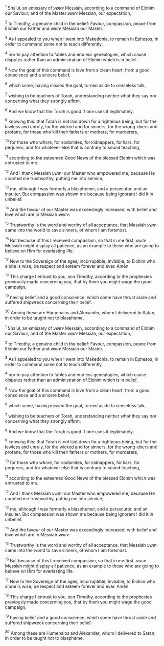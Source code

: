 <sup>1</sup> Sha’ul, an emissary of יהושע Messiah, according to a command of Elohim our Saviour, and of the Master יהושע Messiah, our expectation,

<sup>2</sup> to Timothy, a genuine child in the belief: Favour, compassion, peace from Elohim our Father and יהושע Messiah our Master.

<sup>3</sup> As I appealed to you when I went into Makedonia, to remain in Ephesos, in order to command some not to teach differently,

<sup>4</sup> nor to pay attention to fables and endless genealogies, which cause disputes rather than an administration of Elohim which is in belief.

<sup>5</sup> Now the goal of this command is love from a clean heart, from a good conscience and a sincere belief,

<sup>6</sup> which some, having missed the goal, turned aside to senseless talk,

<sup>7</sup> wishing to be teachers of Torah, understanding neither what they say nor concerning what they strongly affirm.

<sup>8</sup> And we know that the Torah is good if one uses it legitimately,

<sup>9</sup> knowing this: that Torah is not laid down for a righteous being, but for the lawless and unruly, for the wicked and for sinners, for the wrong-doers and profane, for those who kill their fathers or mothers, for murderers,

<sup>10</sup> for those who whore, for sodomites, for kidnappers, for liars, for perjurers, and for whatever else that is contrary to sound teaching,

<sup>11</sup> according to the esteemed Good News of the blessed Elohim which was entrusted to me.

<sup>12</sup> And I thank Messiah יהושע our Master who empowered me, because He counted me trustworthy, putting me into service,

<sup>13</sup> me, although I was formerly a blasphemer, and a persecutor, and an insulter. But compassion was shown me because being ignorant I did it in unbelief.

<sup>14</sup> And the favour of our Master was exceedingly increased, with belief and love which are in Messiah יהושע.

<sup>15</sup> Trustworthy is the word and worthy of all acceptance, that Messiah יהושע came into the world to save sinners, of whom I am foremost.

<sup>16</sup> But because of this I received compassion, so that in me first, יהושע Messiah might display all patience, as an example to those who are going to believe on Him for everlasting life.

<sup>17</sup> Now to the Sovereign of the ages, incorruptible, invisible, to Elohim who alone is wise, be respect and esteem forever and ever. Amĕn.

<sup>18</sup> This charge I entrust to you, son Timothy, according to the prophecies previously made concerning you, that by them you might wage the good campaign,

<sup>19</sup> having belief and a good conscience, which some have thrust aside and suffered shipwreck concerning their belief.

<sup>20</sup> Among these are Humenaios and Alexander, whom I delivered to Satan, in order to be taught not to blaspheme.

<sup>1</sup> Sha’ul, an emissary of יהושע Messiah, according to a command of Elohim our Saviour, and of the Master יהושע Messiah, our expectation,

<sup>2</sup> to Timothy, a genuine child in the belief: Favour, compassion, peace from Elohim our Father and יהושע Messiah our Master.

<sup>3</sup> As I appealed to you when I went into Makedonia, to remain in Ephesos, in order to command some not to teach differently,

<sup>4</sup> nor to pay attention to fables and endless genealogies, which cause disputes rather than an administration of Elohim which is in belief.

<sup>5</sup> Now the goal of this command is love from a clean heart, from a good conscience and a sincere belief,

<sup>6</sup> which some, having missed the goal, turned aside to senseless talk,

<sup>7</sup> wishing to be teachers of Torah, understanding neither what they say nor concerning what they strongly affirm.

<sup>8</sup> And we know that the Torah is good if one uses it legitimately,

<sup>9</sup> knowing this: that Torah is not laid down for a righteous being, but for the lawless and unruly, for the wicked and for sinners, for the wrong-doers and profane, for those who kill their fathers or mothers, for murderers,

<sup>10</sup> for those who whore, for sodomites, for kidnappers, for liars, for perjurers, and for whatever else that is contrary to sound teaching,

<sup>11</sup> according to the esteemed Good News of the blessed Elohim which was entrusted to me.

<sup>12</sup> And I thank Messiah יהושע our Master who empowered me, because He counted me trustworthy, putting me into service,

<sup>13</sup> me, although I was formerly a blasphemer, and a persecutor, and an insulter. But compassion was shown me because being ignorant I did it in unbelief.

<sup>14</sup> And the favour of our Master was exceedingly increased, with belief and love which are in Messiah יהושע.

<sup>15</sup> Trustworthy is the word and worthy of all acceptance, that Messiah יהושע came into the world to save sinners, of whom I am foremost.

<sup>16</sup> But because of this I received compassion, so that in me first, יהושע Messiah might display all patience, as an example to those who are going to believe on Him for everlasting life.

<sup>17</sup> Now to the Sovereign of the ages, incorruptible, invisible, to Elohim who alone is wise, be respect and esteem forever and ever. Amĕn.

<sup>18</sup> This charge I entrust to you, son Timothy, according to the prophecies previously made concerning you, that by them you might wage the good campaign,

<sup>19</sup> having belief and a good conscience, which some have thrust aside and suffered shipwreck concerning their belief.

<sup>20</sup> Among these are Humenaios and Alexander, whom I delivered to Satan, in order to be taught not to blaspheme.

